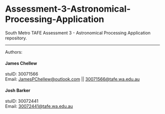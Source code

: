 # Assessment-3-Astronomical-Processing-Application
South Metro TAFE Assessment 3 - Astronomical Processing Application repository.  
  
_____________________________________________________________  
  
Authors:  

#### James Chellew
stuID: 30071566  
Email: JamesPChellew@outlook.com || 30071566@tafe.wa.edu.au  
   
#### Josh Barker  
stuID: 30072441  
Email: 30072441@tafe.wa.edu.au
